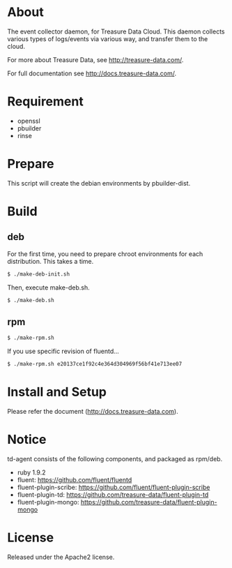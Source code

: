 # About

The event collector daemon, for Treasure Data Cloud. This daemon collects
various types of logs/events via various way, and transfer them to the
cloud.

For more about Treasure Data, see <http://treasure-data.com/>.

For full documentation see <http://docs.treasure-data.com/>.

# Requirement

* openssl
* pbuilder
* rinse

# Prepare

This script will create the debian environments by pbuilder-dist.

# Build

## deb

For the first time, you need to prepare chroot environments for each distribution. This takes a time.

```bash
$ ./make-deb-init.sh
```

Then, execute make-deb.sh.

```bash
$ ./make-deb.sh
```

## rpm

```bash
$ ./make-rpm.sh
```

If you use specific revision of fluentd...

```bash
$ ./make-rpm.sh e20137ce1f92c4e364d304969f56bf41e713ee07
```

# Install and Setup

Please refer the document (http://docs.treasure-data.com).

# Notice

td-agent consists of the following components, and packaged as rpm/deb.

* ruby 1.9.2
* fluent: https://github.com/fluent/fluentd
* fluent-plugin-scribe: https://github.com/fluent/fluent-plugin-scribe
* fluent-plugin-td: https://github.com/treasure-data/fluent-plugin-td
* fluent-plugin-mongo: https://github.com/treasure-data/fluent-plugin-mongo

# License

Released under the Apache2 license.
